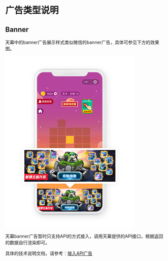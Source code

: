 # 广告类型说明

## Banner

天幕中的banner广告展示样式类似微信的banner广告，具体可参见下方的效果图。

![&#x5929;&#x5E55;banner&#x5E7F;&#x544A;](../.gitbook/assets/banner-guang-11.png)

天幕banner广告暂时只支持API的方式接入，调用天幕提供的API接口，根据返回的数据自行渲染即可。

具体的技术说明文档，请参考：[接入API广告](../dev-guide/create-ad-position/api/get-ad-position-config.md#banner)

